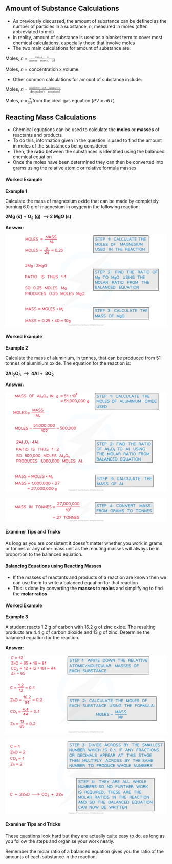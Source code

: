 Amount of Substance Calculations
--------------------------------

* As previously discussed, the amount of substance can be defined as the number of particles in a substance, <i>n</i>, measured in moles (often abbreviated to mol)
* In reality, amount of substance is used as a blanket term to cover most chemical calculations, especially those that involve moles
* The two main calculations for amount of substance are:

Moles, <i>n</i> = <math><semantics><mfrac><mrow><mi>m</mi><mi>a</mi><mi>s</mi><mi>s</mi><mo>,</mo><mo> </mo><mi>m</mi></mrow><mrow><mi>m</mi><mi>o</mi><mi>l</mi><mi>a</mi><mi>r</mi><mo> </mo><mi>m</mi><mi>a</mi><mi>s</mi><mi>s</mi><mo>,</mo><mo> </mo><mi>M</mi></mrow></mfrac><annotation>{"language":"en","fontFamily":"Times New Roman","fontSize":"18"}</annotation></semantics></math>

Moles, <i>n</i> = concentration x volume

* Other common calculations for amount of substance include:

Moles, <i>n</i> = <math><semantics><mfrac><mrow><mi>n</mi><mi>u</mi><mi>m</mi><mi>b</mi><mi>e</mi><mi>r</mi><mo> </mo><mi>o</mi><mi>f</mi><mo> </mo><mi>p</mi><mi>a</mi><mi>r</mi><mi>t</mi><mi>i</mi><mi>c</mi><mi>l</mi><mi>e</mi><mi>s</mi></mrow><mrow><mi>A</mi><mi>v</mi><mi>o</mi><mi>g</mi><mi>a</mi><mi>d</mi><mi>r</mi><mi>o</mi><mo>'</mo><mi>s</mi><mo> </mo><mi>c</mi><mi>o</mi><mi>n</mi><mi>s</mi><mi>t</mi><mi>a</mi><mi>n</mi><mi>t</mi></mrow></mfrac><annotation>{"language":"en","fontFamily":"Times New Roman","fontSize":"18"}</annotation></semantics></math>

Moles, <i>n</i> =<math><semantics><mfrac><mrow><mi>P</mi><mi>V</mi></mrow><mrow><mi>R</mi><mi>T</mi></mrow></mfrac><annotation>{"language":"en","fontFamily":"Times New Roman","fontSize":"18"}</annotation></semantics></math>from the ideal gas equation (<i>PV = nRT</i>)

Reacting Mass Calculations
--------------------------

* Chemical equations can be used to calculate the<b> moles</b> or <b>masses</b> of reactants and products
* To do this, information given in the question is used to find the amount in moles of the substances being considered
* Then, the <b>ratio</b> between the substances is identified using the balanced chemical equation
* Once the moles have been determined they can then be converted into grams using the relative atomic or relative formula masses

#### Worked Example

<b>Example 1</b>

Calculate the mass of magnesium oxide that can be made by completely burning 6.0 g of magnesium in oxygen in the following reaction:

<b>2Mg (s)</b> <b>+</b> <b>O</b><sub><b>2</b></sub><b> (g)  ⟶ 2 MgO (s) </b>

<b>Answer:</b>

![Reacting Masses WE 1, downloadable IGCSE & GCSE Chemistry revision notes](3.2.2-Reacting-Masses-WE-1.png)

#### Worked Example

<b>Example 2</b>

Calculate the mass of aluminium, in tonnes, that can be produced from 51 tonnes of aluminium oxide. The equation for the reaction is:

<b>2Al</b><sub><b>2</b></sub><b>O</b><sub><b>3</b></sub><b>  ⟶  4Al +  3O</b><sub><b>2</b></sub><b> </b>

<b>Answer:</b>

![](3.2.2-Reacting-Masses-WE-22.png)

![Reacting Masses WE 2 2, downloadable IGCSE & GCSE Chemistry revision notes](3.2.2-Reacting-Masses-WE-2-2.png)

#### Examiner Tips and Tricks

As long as you are consistent it doesn't matter whether you work in grams or tonnes or any other mass unit as the reacting masses will always be in proportion to the balanced equation.

#### Balancing Equations using Reacting Masses

* If the masses of reactants and products of a reaction are known then we can use them to write a balanced equation for that reaction
* This is done by converting the <b>masses </b>to <b>moles</b> and simplifying to find the <b>molar ratios</b>

#### Worked Example

<b>Example 3</b>

A student reacts 1.2 g of carbon with 16.2 g of zinc oxide. The resulting products are 4.4 g of carbon dioxide and 13 g of zinc. Determine the balanced equation for the reaction.

<b>Answer:</b>

![Balancing Equations from Reacting Masses WE 1, downloadable IGCSE & GCSE Chemistry revision notes](3.2.2-Balancing-Equations-from-Reacting-Masses-WE-1.png)

![Balancing Equations from Reacting Masses WE 2, downloadable IGCSE & GCSE Chemistry revision notes](3.2.2-Balancing-Equations-from-Reacting-Masses-WE-2.png)

#### Examiner Tips and Tricks

These questions look hard but they are actually quite easy to do, as long as you follow the steps and organise your work neatly.

Remember the molar ratio of a balanced equation gives you the ratio of the amounts of each substance in the reaction.